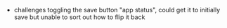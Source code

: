 - challenges toggling the save button "app status", could get it to initially save but unable to sort out how to flip it back